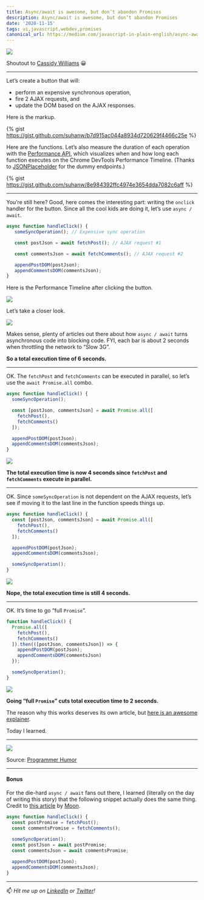 ```yaml
---
title: Async/await is awesome, but don’t abandon Promises
description: Async/await is awesome, but don’t abandon Promises
date: '2020-11-15'
tags: ui,javascript,webdev,promises
canonical_url: https://medium.com/javascript-in-plain-english/async-await-is-awesome-but-dont-abandon-promises-f815b3df51dc
---
```


![](https://cdn-images-1.medium.com/max/960/1*UTN8LzorPrLQQ2HLnUDbnA.jpeg)<figcaption>Shoutout to <a href="https://medium.com/u/4c5633187eea">Cassidy Williams</a> 😀</figcaption>
***

Let’s create a button that will:

- perform an expensive synchronous operation,
- fire 2 AJAX requests, and
- update the DOM based on the AJAX responses.

Here is the markup.

{% gist https://gist.github.com/suhanw/b7d915ac044a8934d720629f4466c25e %}

Here are the functions. Let’s also measure the duration of each operation with the [Performance API](https://developer.mozilla.org/en-US/docs/Web/API/Performance/measure), which visualizes when and how long each function executes on the Chrome DevTools Performance Timeline. (Thanks to [JSONPlaceholder](https://jsonplaceholder.typicode.com) for the dummy endpoints.)

{% gist https://gist.github.com/suhanw/8e984392ffc4974e3654dda7082c6aff %}
***

You’re still here? Good, here comes the interesting part: writing the `onclick` handler for the button. Since all the cool kids are doing it, let’s use `async / await`.

```javascript
async function handleClick() {
   someSyncOperation(); // Expensive sync operation 

   const postJson = await fetchPost(); // AJAX request #1

   const commentsJson = await fetchComments(); // AJAX request #2

   appendPostDOM(postJson);
   appendCommentsDOM(commentsJson);
}
```

Here is the Performance Timeline after clicking the button.

![](https://cdn-images-1.medium.com/max/1024/1*IPbydXJik0QO9KfFCcx97g.png)

Let’s take a closer look.

![](https://cdn-images-1.medium.com/max/1024/1*Afxib_uy8WZ53t31PLEX1w.png)

Makes sense, plenty of articles out there about how `async / await` turns asynchronous code into blocking code. FYI, each bar is about 2 seconds when throttling the network to “Slow 3G”.

**So a total execution time of 6 seconds.**
***

OK. The `fetchPost` and `fetchComments` can be executed in parallel, so let’s use the `await Promise.all` combo.

```javascript
async function handleClick() {
  someSyncOperation();

  const [postJson, commentsJson] = await Promise.all([
    fetchPost(), 
    fetchComments()
  ]);

  appendPostDOM(postJson);
  appendCommentsDOM(commentsJson);
}
```

![](https://cdn-images-1.medium.com/max/1010/1*37EwgrRI3pE2GHO9axxQpA.png)

**The total execution time is now 4 seconds since `fetchPost` and `fetchComments` execute in parallel.**
***

OK. Since `someSyncOperation` is not dependent on the AJAX requests, let’s see if moving it to the last line in the function speeds things up.

```javascript
async function handleClick() {
  const [postJson, commentsJson] = await Promise.all([
    fetchPost(), 
    fetchComments()
  ]);

  appendPostDOM(postJson);
  appendCommentsDOM(commentsJson);

  someSyncOperation();
}
```

![](https://cdn-images-1.medium.com/max/1024/1*LIFtuI-vycSo2BLz15jZVg.png)

**Nope, the total execution time is still 4 seconds.**
***

OK. It’s time to go “full `Promise`”.

```javascript
function handleClick() {
  Promise.all([
    fetchPost(),
    fetchComments()
  ]).then(([postJson, commentsJson]) => {
    appendPostDOM(postJson);
    appendCommentsDOM(commentsJson)
  });

  someSyncOperation();
}
```

![](https://cdn-images-1.medium.com/max/1000/1*sBJ0Vh_BHYVCzm4BF0dQoQ.png)

**Going “full `Promise`” cuts total execution time to 2 seconds.**

The reason why this works deserves its own article, but [here is an awesome explainer](http://latentflip.com/loupe/?code=JC5vbignYnV0dG9uJywgJ2NsaWNrJywgZnVuY3Rpb24gb25DbGljaygpIHsKICAgIHNldFRpbWVvdXQoZnVuY3Rpb24gdGltZXIoKSB7CiAgICAgICAgY29uc29sZS5sb2coJ1lvdSBjbGlja2VkIHRoZSBidXR0b24hJyk7ICAgIAogICAgfSwgMjAwMCk7Cn0pOwoKY29uc29sZS5sb2coIkhpISIpOwoKc2V0VGltZW91dChmdW5jdGlvbiB0aW1lb3V0KCkgewogICAgY29uc29sZS5sb2coIkNsaWNrIHRoZSBidXR0b24hIik7Cn0sIDUwMDApOwoKY29uc29sZS5sb2coIldlbGNvbWUgdG8gbG91cGUuIik7!!!PGJ1dHRvbj5DbGljayBtZSE8L2J1dHRvbj4%3D).

Today I learned.
***

![](https://cdn-images-1.medium.com/max/720/1*-WWI7e_QvvXBYp7BPzw0PA.jpeg)<figcaption>Source: <a href="https://programmerhumour.tumblr.com/post/633961754778533888/google-my-saviour">Programmer Humor</a></figcaption>
***

#### Bonus

For the die-hard `async / await` fans out there, I learned (literally on the day of writing this story) that the following snippet actually does the same thing. Credit to [this article](https://medium.com/better-programming/an-extremely-easy-tip-to-improve-web-performance-with-async-await-b609e7e65744) by [Moon](https://medium.com/u/994dcd5bc2e8).

```javascript
async function handleClick() {
  const postPromise = fetchPost();
  const commentsPromise = fetchComments();
  
  someSyncOperation();
  const postJson = await postPromise;
  const commentsJson = await commentsPromise;

  appendPostDOM(postJson);
  appendCommentsDOM(commentsJson);
}
```
***

📫 _Hit me up on_ [_LinkedIn_](https://www.linkedin.com/in/suhanwijaya/) _or_ [_Twitter_](https://twitter.com/suhanw)_!_